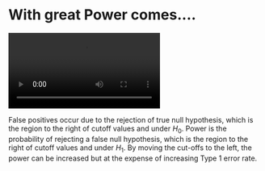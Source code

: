 # With great Power comes....

![](../images/powerFPTradeOff.mp4)

False positives occur due to the rejection of true null hypothesis, which is the region to the right of cutoff values and under $H_0$. Power is the probability of rejecting a false null hypothesis, which is the region to the right of cutoff values and under $H_1$. By moving the cut-offs to the left, the power can be increased but at the expense of increasing Type 1 error rate. 
